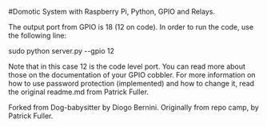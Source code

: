
#Domotic System with Raspberry Pi, Python, GPIO and Relays.

The output port from GPIO is 18 (12 on code). In order to run the code, use the following line:

  sudo python server.py --gpio 12
  
Note that in this case 12 is the code level port. You can read more about those on the documentation of your GPIO cobbler.
For more information on how to use password protection (implemented) and how to change it, read the original readme.md from Patrick Fuller.

Forked from Dog-babysitter by Diogo Bernini. Originally from repo camp, by Patrick Fuller.
